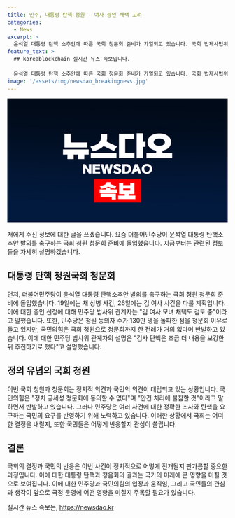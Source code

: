 ```yaml
---
title: 민주, 대통령 탄핵 청원 - 여사 증인 채택 고려
categories:
  - News
excerpt: >
  윤석열 대통령 탄핵 소추안에 따른 국회 청문회 준비가 가열되고 있습니다. 국회 법제사법위원회는 채 상병 수사 외압 의혹과 김건희 여사 명품백 수수 의혹 등 5가지 탄핵 사유를 다룰 예정이며, 내일 증인을 채택할 예정입니다. 더불어민주당은 130만 명을 돌파한 청원 동의자 수를 이유로 들고 있지만, 국민의힘은 반발하고 있습니다. 민주당은 검사 탄핵 조사를 당분간 미루기로 하였습니다. (150자)
feature_text: >
  ## koreablockchain 실시간 뉴스 속보입니다.

  윤석열 대통령 탄핵 소추안에 따른 국회 청문회 준비가 가열되고 있습니다. 국회 법제사법위원회는 채 상병 수사 외압 의혹과 김건희 여사 명품백 수수 의혹 등 5가지 탄핵 사유를 다룰 예정이며, 내일 증인을 채택할 예정입니다. 더불어민주당은 130만 명을 돌파한 청원 동의자 수를 이유로 들고 있지만, 국민의힘은 반발하고 있습니다. 민주당은 검사 탄핵 조사를 당분간 미루기로 하였습니다. (150자)
image: '/assets/img/newsdao_breakingnews.jpg'
---
```


<p><img src="/assets/img/newsdao_breakingnews.jpg" alt="koreablockchain 속보" /></p>

<p>저에게 주신 정보에 대한 글을 쓰겠습니다. 요즘 더불어민주당이 윤석열 대통령 탄핵소추안 발의를 촉구하는 국회 청원 청문회 준비에 돌입했습니다. 지금부터는 관련된 정보들을 자세히 설명하겠습니다.</p>

<h2 data-ke-size="size26">대통령 탄핵 청원국회 청문회</h2>

<p data-ke-size="size16">먼저, 더불어민주당이 윤석열 대통령 탄핵소추안 발의를 촉구하는 국회 청원 청문회 준비에 돌입했습니다. 19일에는 채 상병 사건, 26일에는 김 여사 사건을 다룰 계획입니다. 이에 대한 증인 선정에 대해 민주당 법사위 관계자는 "김 여사 모녀 채택도 검토 중"이라고 말했습니다. 또한, 민주당은 청원 동의자 수가 130만 명을 돌파한 점을 청문회 이유로 들고 있지만, 국민의힘은 국회 청원으로 청문회까지 한 전례가 거의 없다며 반발하고 있습니다. 이에 대한 민주당 법사위 관계자의 설명은 "검사 탄핵은 조금 더 내용을 보강한 뒤 추진하기로 했다"고 설명했습니다.</p>

<h2 data-ke-size="size26">정의 유념의 국회 청원</h2>

<p data-ke-size="size16">이번 국회 청원과 청문회는 정치적 의견과 국민의 의견이 대립되고 있는 상황입니다. 국민의힘은 "정치 공세성 청문회에 동의할 수 없다"며 "안건 처리에 불참할 것"이라고 말하면서 반발하고 있습니다. 그러나 민주당은 여러 사건에 대한 정확한 조사와 탄핵을 요구하는 국민의 요구를 반영하기 위해 노력하고 있습니다. 이러한 상황에서 국회는 어떠한 결정을 내릴지, 또한 국민들은 어떻게 반응할지 관심이 쏠립니다.</p>

<h2 data-ke-size="size26">결론</h2>

<p data-ke-size="size16">국회의 결정과 국민의 반응은 이번 사건이 정치적으로 어떻게 전개될지 판가름할 중요한 과정입니다. 이에 대한 대통령 탄핵과 청음회의 결과는 국가의 미래에 큰 영향을 미칠 것으로 보여집니다. 이에 대한 민주당과 국민의힘의 입장과 움직임, 그리고 국민들의 관심과 생각이 앞으로 국정 운영에 어떤 영향을 미칠지 주목할 필요가 있습니다.</p>
실시간 뉴스 속보는, <a href="https://newsdao.kr" rel="dofollow">https://newsdao.kr</a>


